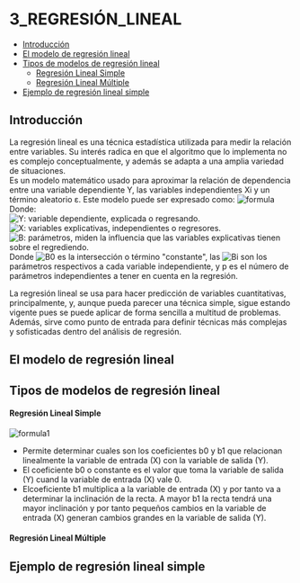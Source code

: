 # 3_REGRESIÓN_LINEAL

* [Introducción](#introducción)
* [El modelo de regresión lineal](#El-modelo-de-regresión-lineal)
* [Tipos de modelos de regresión lineal](#Tipos-de-modelos-de-regresión-lineal)
	* [Regresión Lineal Simple](#Regresión-Lineal-Simple)
	* [Regresión Lineal Múltiple](#Regresión-Lineal-Múltiple)
* [Ejemplo de regresión lineal simple](#Ejemplo-de-regresión-lineal-simple)

## Introducción
La regresión lineal es una técnica estadística utilizada para medir la relación entre variables. Su interés radica en que el algoritmo que lo implementa no es complejo conceptualmente, y además se adapta a una amplia variedad de situaciones.  
Es un modelo matemático usado para aproximar la relación de dependencia entre una variable dependiente Y, las variables independientes Xi y un término aleatorio ε. Este modelo puede ser expresado como:
 ![formula](https://wikimedia.org/api/rest_v1/media/math/render/svg/604ec4765565e5860d9642d5a1c83c21b2975fbe)  
Donde:  
![Y](https://wikimedia.org/api/rest_v1/media/math/render/svg/95734a78eb8407939c3496cbfd92763ced1e41e1): variable dependiente, explicada o regresando.  
![X](https://wikimedia.org/api/rest_v1/media/math/render/svg/e7e2161077a4f6cdeb1efde7cc35f2ad56e1b271): variables explicativas, independientes o regresores.  
![B](https://wikimedia.org/api/rest_v1/media/math/render/svg/08d3571eb3197b3945aac52c103d9d93f3c1584b):  parámetros, miden la influencia que las variables explicativas tienen sobre el regrediendo.  
Donde ![B0](https://wikimedia.org/api/rest_v1/media/math/render/svg/40b42f71f244103a8fca3c76885c7580a92831c8) es la intersección o término "constante", las ![Bi](https://wikimedia.org/api/rest_v1/media/math/render/svg/6bcab0261faa0348dba736336a165863628b79a8) son los parámetros respectivos a cada variable independiente, y p es el número de parámetros independientes a tener en cuenta en la regresión.  

La regresión lineal se usa para hacer predicción de variables cuantitativas, principalmente, y, aunque pueda parecer una técnica simple, sigue estando vigente pues se puede aplicar de forma sencilla a multitud de problemas. Además, sirve como punto de entrada para definir técnicas más complejas y sofisticadas dentro del análisis de regresión.
  
## El modelo de regresión lineal
## Tipos de modelos de regresión lineal
#### Regresión Lineal Simple
![formula1](http://www.monografias.com/trabajos82/agresividad-infantil-ecuador/image004.jpg)
* Permite determinar cuales son los coeficientes b0 y b1 que relacionan linealmente la variable de entrada (X) con la variable de salida (Y).  
* El coeficiente b0 o constante es el valor que toma la variable de salida (Y) cuand la variable de entrada (X) vale 0.  
* Elcoeficiente b1 multiplica a la variable de entrada (X) y por tanto va a determinar la inclinación de la recta. A mayor b1 la recta tendrá una mayor inclinación y por tanto pequeños cambios en la variable de entrada (X) generan cambios grandes en la variable de salida (Y).  

#### Regresión Lineal Múltiple
## Ejemplo de regresión lineal simple


